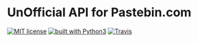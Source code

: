 # UnOfficial API for Pastebin.com
[![MIT license](https://img.shields.io/badge/license-GPLv3-blue.svg)](https://github.com/ezzat001/pastebinapi/blob/master/LICENSE)
[![built with Python3](https://img.shields.io/badge/built%20with-Python3-red.svg)](https://www.python.org/)
[![Travis](https://img.shields.io/travis/rust-lang/rust.svg)](https://travis-ci.org/socialbotspy/FacebookPy)
